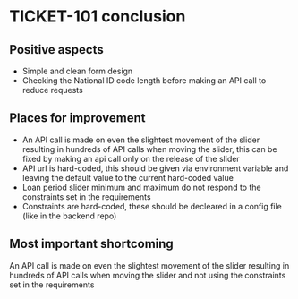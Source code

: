 # TICKET-101 conclusion

## Positive aspects
- Simple and clean form design
- Checking the National ID code length before making an API call to reduce requests

## Places for improvement
- An API call is made on even the slightest movement of the slider resulting in hundreds of API calls when moving the slider, this can be fixed by making an api call only on the release of the slider
- API url is hard-coded, this should be given via environment variable and leaving the default value to the current hard-coded value
- Loan period slider minimum and maximum do not respond to the constraints set in the requirements
- Constraints are hard-coded, these should be decleared in a config file (like in the backend repo)

## Most important shortcoming
An API call is made on even the slightest movement of the slider resulting in hundreds of API calls when moving the slider and not using the constraints set in the requirements
